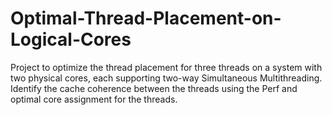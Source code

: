 # Optimal-Thread-Placement-on-Logical-Cores
Project to optimize the thread placement for three threads on a system with two physical cores, each supporting two-way Simultaneous Multithreading.
Identify the cache coherence between the threads using the Perf and optimal core assignment for the threads.  
